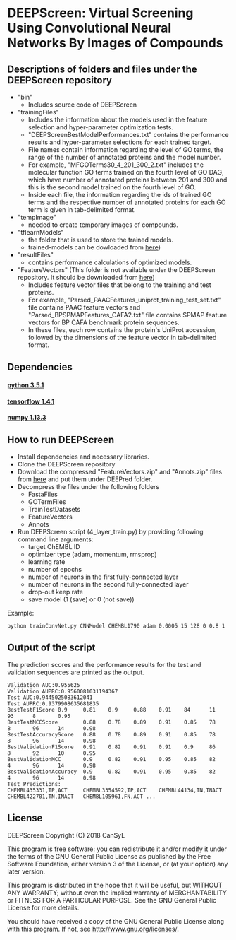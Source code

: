 # DEEPScreen: Virtual Screening Using Convolutional Neural Networks By Images of Compounds

## Descriptions of folders and files under the DEEPScreen repository
* "bin"
    * Includes source code of DEEPScreen
* "trainingFiles"
    * Includes the information about the models used in the feature selection and hyper-parameter optimization tests.
    * "DEEPScreenBestModelPerformances.txt" contains the performance results and hyper-parameter selections for each trained target. 
    * File names contain information regarding the level of GO terms, the range of the number of annotated proteins and the model number.
    * For example, "MFGOTerms30_4_201_300_2.txt" includes the molecular function GO terms trained on the fourth level of GO DAG, which have number of annotated proteins between 201 and 300 and this is the second model trained on the fourth level of GO.
    * Inside each file, the information regarding the ids of trained GO terms and the respective number of annotated proteins for each GO term is given in tab-delimited format.
* "tempImage"
    * needed to create temporary images of compounds.
* "tflearnModels"
    * the folder that is used to store the trained models.
    * trained-models can be dowloaded from [here](http://google.com))
* "resultFiles"
    * contains performance calculations of optimized models.
* "FeatureVectors" (This folder is not available under the DEEPScreen repository. It should be downloaded from [here](http://goo.gl/Kd7FkU))
    * Includes feature vector files that belong to the training and test proteins.
    * For example, "Parsed_PAACFeatures_uniprot_training_test_set.txt" file contains PAAC feature vectors and "Parsed_BPSPMAPFeatures_CAFA2.txt" file contains SPMAP feature vectors for BP CAFA benchmark protein sequences.
    * In these files, each row contains the protein's UniProt accession, followed by the dimensions of the feature vector in  tab-delimited format.
         
## Dependencies
#### [python 3.5.1](https://www.python.org/downloads/release/python-351/)
#### [tensorflow 1.4.1](https://github.com/tensorflow/tensorflow/releases/tag/v1.4.1)
#### [numpy 1.13.3](https://pypi.python.org/pypi/numpy/1.13.3)


## How to run DEEPScreen
* Install dependencies and necessary libraries.
* Clone the DEEPScreen repository
* Download the compressed "FeatureVectors.zip" and "Annots.zip" files from [here](http://goo.gl/Kd7FkU) and put them under DEEPred folder. 
* Decompress the files under the following folders
    * FastaFiles
    * GOTermFiles
    * TrainTestDatasets
    * FeatureVectors
    * Annots
* Run DEEPScreen script (4_layer_train.py) by providing following command line arguments:
    * target ChEMBL ID
    * optimizer type (adam, momentum, rmsprop)
    * learning rate
    * number of epochs
    * number of neurons in the first fully-connected layer
    * number of neurons in the second fully-connected layer
    * drop-out keep rate
    * save model (1 (save) or 0 (not save))


Example:
```
python trainConvNet.py CNNModel CHEMBL1790 adam 0.0005 15 128 0 0.8 1
```
## Output of the script
The prediction scores and the performance results for the test and validation sequences are printed as the output.
```
Validation AUC:0.955625
Validation AUPRC:0.9560081031194367
Test AUC:0.9445025083612041
Test AUPRC:0.9379908635681835
BestTestF1Score 0.9     0.81    0.9     0.88    0.91    84      11      93      8       0.95
BestTestMCCScore        0.88    0.78    0.89    0.91    0.85    78      8       96      14      0.98
BestTestAccuracyScore   0.88    0.78    0.89    0.91    0.85    78      8       96      14      0.98
BestValidationF1Score   0.91    0.82    0.91    0.91    0.9     86      8       92      10      0.95
BestValidationMCC       0.9     0.82    0.91    0.95    0.85    82      4       96      14      0.98
BestValidationAccuracy  0.9     0.82    0.91    0.95    0.85    82      4       96      14      0.98
Test Predictions:
CHEMBL435331,TP,ACT     CHEMBL3354592,TP,ACT    CHEMBL44134,TN,INACT    CHEMBL422701,TN,INACT   CHEMBL105961,FN,ACT ...
```
## License
DEEPScreen
    Copyright (C) 2018 CanSyL

This program is free software: you can redistribute it and/or modify it under the terms of the GNU General Public License as published by the Free Software Foundation, either version 3 of the License, or (at your option) any later version.

This program is distributed in the hope that it will be useful, but WITHOUT ANY WARRANTY; without even the implied warranty of MERCHANTABILITY or FITNESS FOR A PARTICULAR PURPOSE. See the GNU General Public License for more details.

You should have received a copy of the GNU General Public License along with this program.  If not, see <http://www.gnu.org/licenses/>.

